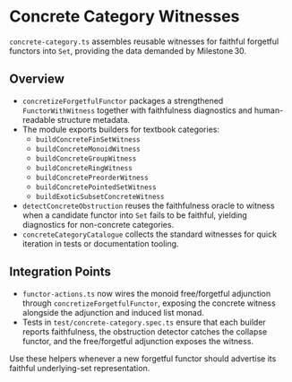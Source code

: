 # Concrete Category Witnesses

`concrete-category.ts` assembles reusable witnesses for faithful forgetful functors into
`Set`, providing the data demanded by Milestone 30.

## Overview

* `concretizeForgetfulFunctor` packages a strengthened `FunctorWithWitness` together with
  faithfulness diagnostics and human-readable structure metadata.
* The module exports builders for textbook categories:
  * `buildConcreteFinSetWitness`
  * `buildConcreteMonoidWitness`
  * `buildConcreteGroupWitness`
  * `buildConcreteRingWitness`
  * `buildConcretePreorderWitness`
  * `buildConcretePointedSetWitness`
  * `buildExoticSubsetConcreteWitness`
* `detectConcreteObstruction` reuses the faithfulness oracle to witness when a candidate
  functor into `Set` fails to be faithful, yielding diagnostics for non-concrete
  categories.
* `concreteCategoryCatalogue` collects the standard witnesses for quick iteration in tests
  or documentation tooling.

## Integration Points

* `functor-actions.ts` now wires the monoid free/forgetful adjunction through
  `concretizeForgetfulFunctor`, exposing the concrete witness alongside the adjunction and
  induced list monad.
* Tests in `test/concrete-category.spec.ts` ensure that each builder reports faithfulness,
  the obstruction detector catches the collapse functor, and the free/forgetful
  adjunction exposes the witness.

Use these helpers whenever a new forgetful functor should advertise its faithful
underlying-set representation.
